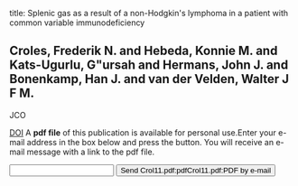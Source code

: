title: Splenic gas as a result of a non-Hodgkin's lymphoma in a patient with common variable immunodeficiency

## Croles, Frederik N. and Hebeda, Konnie M. and Kats-Ugurlu, G"ursah and Hermans, John J. and Bonenkamp, Han J. and van der Velden, Walter J F M.
JCO

<a href="https://doi.org/10.1200/JCO.2011.35.6659">DOI</a>
A <b>pdf file</b> of this publication is available for personal use.Enter your e-mail address in the box below and press the button. You will receive an e-mail message with a link to the pdf file.
<form action="sender.php">  <input type="text" name="email">  <input type="submit" value="Send Crol11.pdf:pdfCrol11.pdf:PDF by e-mail"></form>
